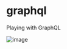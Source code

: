 # graphql
Playing with GraphQL

![image](https://github.com/KunalSin9h/graphql/assets/82411321/2580bc5e-33e3-4117-aa73-2669d63467b2)

